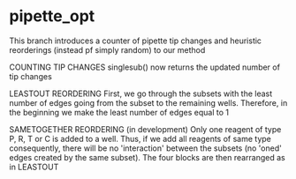 # pipette_opt

This branch introduces a counter of pipette tip changes and heuristic reorderings (instead pf simply random) to our method

COUNTING TIP CHANGES
singlesub() now returns the updated number of tip changes

LEASTOUT REORDERING
First, we go through the subsets with the least number of edges going from the subset to the remaining wells. Therefore, in the beginning we make the least number of edges equal to 1

SAMETOGETHER REORDERING (in development)
Only one reagent of type P, R, T or C is added to a well. Thus, if we add all reagents of same type consequently, there will be no 'interaction' between the subsets (no 'oned' edges created by the same subset). The four blocks are then rearranged as in LEASTOUT
